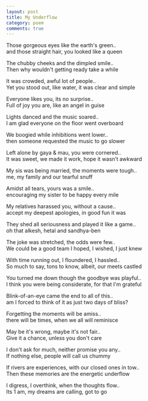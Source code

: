 ```yaml
---
layout: post
title: My Underflow
category: poem
comments: true
---
```


Those gorgeous eyes like the earth's green..  
and those straight hair, you looked like a queen


The chubby cheeks and the dimpled smile..  
Then why wouldn't getting ready take a while


It was crowded, awful lot of people..  
Yet you stood out, like water, it was clear and simple


Everyone likes you, its no surprise..  
Full of joy you are, like an angel in guise


Lights danced and the music soared..  
I am glad everyone on the floor went overboard


We boogied while inhibitions went lower..  
then someone requested the music to go slower


Left alone by gaya & mau, you were cornered..  
It was sweet, we made it work, hope it wasn’t awkward


My sis was being married, the moments were tough..  
me, my family and our tearful snuff


Amidst all tears, yours was a smile..  
encouraging my sister to be happy every mile


My relatives harassed you, without a cause..  
accept my deepest apologies, in good fun it was


They shed all seriousness and played it like a game..  
oh that alkesh, hetal and sandhya-ben


The joke was stretched, the odds were few..  
We could be a good team I hoped, I wished, I just knew


With time running out, I floundered, I hassled..  
So much to say, tons to know, albeit, our meets castled


You turned me down though the goodbye was playful..  
I think you were being considerate, for that I'm grateful


Blink-of-an-eye came the end to all of this..  
am I forced to think of it as just two days of bliss?


Forgetting the moments will be amiss..  
there will be times, when we all will reminisce


May be it's wrong, maybe it's not fair..   
Give it a chance, unless you don't care


I don't ask for much, neither promise you any..  
If nothing else, people will call us chummy


If rivers are experiences, with our closed ones in tow..  
Then these memories are the energetic underflow


I digress, I overthink, when the thoughts flow..  
Its 1 am, my dreams are calling, got to go



